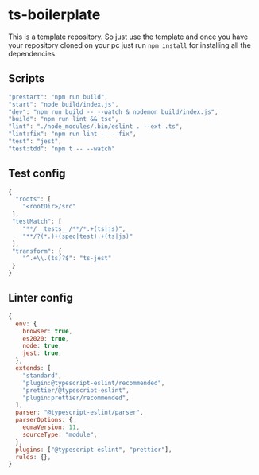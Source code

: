 # ts-boilerplate

This is a template repository. So just use the template and once you have your repository cloned on your pc just run `npm install` for installing all the dependencies.

## Scripts

```javascript
"prestart": "npm run build",
"start": "node build/index.js",
"dev": "npm run build -- --watch & nodemon build/index.js",
"build": "npm run lint && tsc",
"lint": "./node_modules/.bin/eslint . --ext .ts",
"lint:fix": "npm run lint -- --fix",
"test": "jest",
"test:tdd": "npm t -- --watch"
```

## Test config

```javascript
{
  "roots": [
    "<rootDir>/src"
 ],
 "testMatch": [
    "**/__tests__/**/*.+(ts|js)",
    "**/?(*.)+(spec|test).+(ts|js)"
 ],
 "transform": {
    "^.+\\.(ts)?$": "ts-jest"
 }
}
```

## Linter config

```javascript
{
  env: {
    browser: true,
    es2020: true,
    node: true,
    jest: true,
  },
  extends: [
    "standard",
    "plugin:@typescript-eslint/recommended",
    "prettier/@typescript-eslint",
    "plugin:prettier/recommended",
  ],
  parser: "@typescript-eslint/parser",
  parserOptions: {
    ecmaVersion: 11,
    sourceType: "module",
  },
  plugins: ["@typescript-eslint", "prettier"],
  rules: {},
}
```
